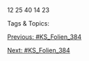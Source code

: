 12
25
40
14
23

   Tags & Topics:
   

[Previous: #KS_Folien_384](KS_Folien_384.md)

[Next: #KS_Folien_384](KS_Folien_384.md)